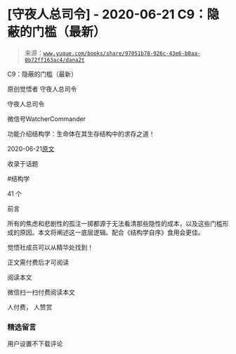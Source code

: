 # [守夜人总司令] - 2020-06-21 C9：隐蔽的门槛（最新）

> 来源：[`www.yuque.com/books/share/97051b78-926c-43e6-b0aa-0b72ff163ac4/dana2t`](https://www.yuque.com/books/share/97051b78-926c-43e6-b0aa-0b72ff163ac4/dana2t)



C9：隐蔽的门槛（最新） 

原创觉悟者 守夜人总司令 

守夜人总司令 

微信号WatcherCommander 

功能介绍结构学：生命体在其生存结构中的求存之道！ 

2020-06-21[原文](https://mp.weixin.qq.com/s?__biz=MzAxNDk1NjI2Mw==&mid=2247485348&idx=1&sn=ff97eada6a187dc249bda43b3b1b6322&chksm=9b8a242cacfdad3a56345ecbfec34c4b29ae50e2c9b8b8e59e501c899390f434f72ae3d6ad87&scene=27#wechat_redirect&cpage=198) 

收录于话题 

#结构学 

41 个 

前言 

所有的焦虑和悲剧性的孤注一掷都源于无法看清那些隐性的成本，以及这些门槛形成的原因。本文将阐述这一底层逻辑。配合《结构学自序》食用会更佳。 

觉悟社成员可以从精华处找到！ 

正文需付费后才可阅读 

阅读本文 

微信扫一扫付费阅读本文 

人付费， 人赞赏 

### 精选留言 

用户设置不下载评论